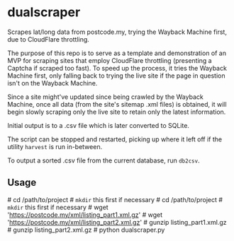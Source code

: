 # dualscraper
Scrapes lat/long data from postcode.my, trying the Wayback Machine first, due to CloudFlare throttling.

The purpose of this repo is to serve as a template and demonstration of an MVP for scraping sites that employ CloudFlare throttling (presenting a Captcha if scraped too fast). To speed up the process, it tries the Wayback Machine first, only falling back to trying the live site if the page in question isn't on the Wayback Machine.

Since a site might've updated since being crawled by the Wayback Machine, once all data (from the site's sitemap .xml files) is obtained, it will begin slowly scraping only the live site to retain only the latest information.

Initial output is to a .csv file which is later converted to SQLite.

The script can be stopped and restarted, picking up where it left off if the utility `harvest` is run in-between.

To output a sorted .csv file from the current database, run `db2csv`.

## Usage
\# cd /path/to/project  # `mkdir` this first if necessary
\# cd /path/to/project  # `mkdir` this first if necessary
\# wget 'https://postcode.my/xml/listing_part1.xml.gz'
\# wget 'https://postcode.my/xml/listing_part2.xml.gz'
\# gunzip listing_part1.xml.gz
\# gunzip listing_part2.xml.gz
\# python dualscraper.py
